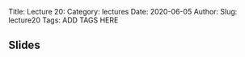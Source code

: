 Title: Lecture 20:
Category: lectures
Date: 2020-06-05
Author: 
Slug: lecture20
Tags: ADD TAGS HERE


## Slides
<!-- - [PDF | Lecture 1: Description]({attach}presentation/Lecture1_Data.pdf) -->